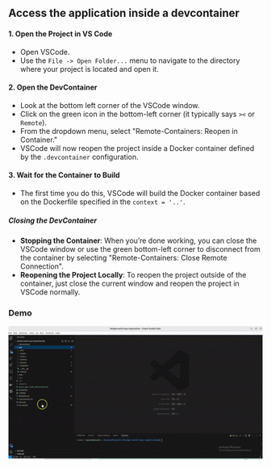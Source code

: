 ## Access the application inside a devcontainer

#### 1. Open the Project in VS Code

* Open VSCode.
* Use the `File -> Open Folder...` menu to navigate to the directory where your project is located and open it.

#### 2. Open the DevContainer

* Look at the bottom left corner of the VSCode window.
* Click on the green icon in the bottom-left corner (it typically says `><` or `Remote`).
* From the dropdown menu, select "Remote-Containers: Reopen in Container."
* VSCode will now reopen the project inside a Docker container defined by the `.devcontainer` configuration.

#### 3. Wait for the Container to Build

* The first time you do this, VSCode will build the Docker container based on the Dockerfile specified in the `context = '..'`.

##### Closing the DevContainer

* **Stopping the Container**: When you’re done working, you can close the VSCode window or use the green bottom-left corner to disconnect from the container by selecting "Remote-Containers: Close Remote Connection".
* **Reopening the Project Locally**: To reopen the project outside of the container, just close the current window and reopen the project in VSCode normally.


### Demo

![Demo](/static/images/accessing_devcontainer.gif)